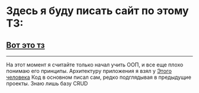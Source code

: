 # Здесь я буду писать сайт по этому ТЗ:
## [Вот это тз](https://github.com/codedokode/pasta/blob/master/student-list.md)


---

На этот момент я считайте только начал учить ООП, и все еще плохо понимаю его принципы.
Архитектуру приложения я взял у [Этого человека](https://www.youtube.com/playlist?list=PLB8wmVoWIIx5MoAp5xARw8c2hhoNSNhuM)
Код в основном писал сам, редко подглядывая в предыдущие проекты.
Знаю лишь базу CRUD